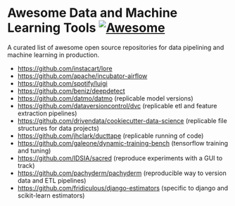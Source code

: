 # Awesome Data and Machine Learning Tools [![Awesome](https://cdn.rawgit.com/sindresorhus/awesome/d7305f38d29fed78fa85652e3a63e154dd8e8829/media/badge.svg)](https://github.com/sindresorhus/awesome)

A curated list of awesome open source repositories for data pipelining and machine learning in production. 


* https://github.com/instacart/lore
* https://github.com/apache/incubator-airflow 
* https://github.com/spotify/luigi
* https://github.com/beniz/deepdetect 
* https://github.com/datmo/datmo (replicable model versions)
* https://github.com/dataversioncontrol/dvc (replicable etl and feature extraction pipelines) 
* https://github.com/drivendata/cookiecutter-data-science (replicable file structures for data projects) 
* https://github.com/jhclark/ducttape (replicable running of code) 
* https://github.com/galeone/dynamic-training-bench (tensorflow training and tuning) 
* https://github.com/IDSIA/sacred (reproduce experiments with a GUI to track) 
* https://github.com/pachyderm/pachyderm (reproducible way to version data and ETL pipelines)
* https://github.com/fridiculous/django-estimators (specific to django and scikit-learn estimators)
